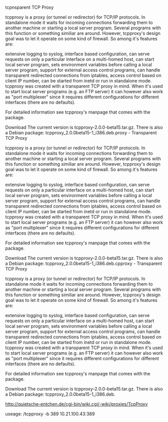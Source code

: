 tcpnsparent TCP Proxy

tcpproxy is a proxy (or tunnel or redirector) for TCP/IP protocols. In standalone mode it waits for incoming connections forwarding them to another machine or starting a local server program. Several programs with this function or something similiar are around. However, tcpproxy's design goal was to let it operate on some kind of firewall. So among it's features are:

extensive logging to syslog,
interface based configuration,
can serve requests on only a particular interface on a multi-homed host,
can start local server program,
sets environment variables before calling a local server program,
support for external access control programs,
can handle transparent redirected connections from iptables,
access control based on client IP number,
can be started from inetd or run in standalone mode.
tcpproxy was created with a transparent TCP proxy in mind. When it's used to start local server programs (e.g. an FTP server) it can however also work as "port multiplexer" since it requires different configurations for different interfaces (there are no defaults).

For detailed information see tcpproxy's manpage that comes with the package.

Download
The current version is tcpproxy-2.0.0-beta15.tar.gz. There is also a Debian package: tcpproxy_2.0.0beta15-1_i386.deb.proxy - Transparent TCP Proxy

tcpproxy is a proxy (or tunnel or redirector) for TCP/IP protocols. In standalone mode it waits for incoming connections forwarding them to another machine or starting a local server program. Several programs with this function or something similiar are around. However, tcpproxy's design goal was to let it operate on some kind of firewall. So among it's features are:

extensive logging to syslog,
interface based configuration,
can serve requests on only a particular interface on a multi-homed host,
can start local server program,
sets environment variables before calling a local server program,
support for external access control programs,
can handle transparent redirected connections from iptables,
access control based on client IP number,
can be started from inetd or run in standalone mode.
tcpproxy was created with a transparent TCP proxy in mind. When it's used to start local server programs (e.g. an FTP server) it can however also work as "port multiplexer" since it requires different configurations for different interfaces (there are no defaults).

For detailed information see tcpproxy's manpage that comes with the package.

Download
The current version is tcpproxy-2.0.0-beta15.tar.gz. There is also a Debian package: tcpproxy_2.0.0beta15-1_i386.deb.cpproxy - Transparent TCP Proxy

tcpproxy is a proxy (or tunnel or redirector) for TCP/IP protocols. In standalone mode it waits for incoming connections forwarding them to another machine or starting a local server program. Several programs with this function or something similiar are around. However, tcpproxy's design goal was to let it operate on some kind of firewall. So among it's features are:

extensive logging to syslog,
interface based configuration,
can serve requests on only a particular interface on a multi-homed host,
can start local server program,
sets environment variables before calling a local server program,
support for external access control programs,
can handle transparent redirected connections from iptables,
access control based on client IP number,
can be started from inetd or run in standalone mode.
tcpproxy was created with a transparent TCP proxy in mind. When it's used to start local server programs (e.g. an FTP server) it can however also work as "port multiplexer" since it requires different configurations for different interfaces (there are no defaults).

For detailed information see tcpproxy's manpage that comes with the package.

Download
The current version is tcpproxy-2.0.0-beta15.tar.gz. There is also a Debian package: tcpproxy_2.0.0beta15-1_i386.deb.

http://quietsche-entchen.de/cgi-bin/wiki.cgi/-wiki/proxies/TcpProxy

useage:
/tcpproxy -b 389 10.21.100.43:389

